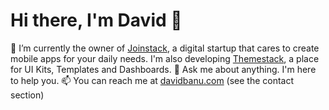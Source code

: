 # Hi there, I'm David 👋


🔭 I’m currently the owner of [Joinstack](https://joinstack.github.io), a digital startup that cares to create mobile apps for your daily needs. I'm also developing [Themestack](https://themestack.github.io), a place for UI Kits, Templates and Dashboards.
💬 Ask me about anything. I'm here to help you.
📫 You can reach me at [davidbanu.com](https://davidbanu.github.io) (see the contact section)
